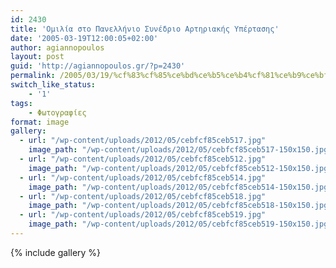 ```yaml
---
id: 2430
title: 'Ομιλία στο Πανελλήνιο Συνέδριο Αρτηριακής Υπέρτασης'
date: '2005-03-19T12:00:05+02:00'
author: agiannopoulos
layout: post
guid: 'http://agiannopoulos.gr/?p=2430'
permalink: /2005/03/19/%cf%83%cf%85%ce%bd%ce%b5%ce%b4%cf%81%ce%b9%ce%bf-%ce%b1%cf%81%cf%84%ce%b7%cf%81%ce%b9%ce%b1%ce%ba%ce%b7%cf%82-%cf%80%ce%b9%ce%b5%cf%83%ce%b7%cf%82-%cf%86%cf%89%cf%84%ce%bf%ce%b3%cf%81%ce%b1%cf%86/
switch_like_status:
    - '1'
tags:
    - Φωτογραφίες
format: image
gallery:
  - url: "/wp-content/uploads/2012/05/cebfcf85ceb517.jpg"
    image_path: "/wp-content/uploads/2012/05/cebfcf85ceb517-150x150.jpg"
  - url: "/wp-content/uploads/2012/05/cebfcf85ceb512.jpg"
    image_path: "/wp-content/uploads/2012/05/cebfcf85ceb512-150x150.jpg"
  - url: "/wp-content/uploads/2012/05/cebfcf85ceb514.jpg"
    image_path: "/wp-content/uploads/2012/05/cebfcf85ceb514-150x150.jpg"
  - url: "/wp-content/uploads/2012/05/cebfcf85ceb518.jpg"
    image_path: "/wp-content/uploads/2012/05/cebfcf85ceb518-150x150.jpg"
  - url: "/wp-content/uploads/2012/05/cebfcf85ceb519.jpg"
    image_path: "/wp-content/uploads/2012/05/cebfcf85ceb519-150x150.jpg"
---
```


{% include gallery %}